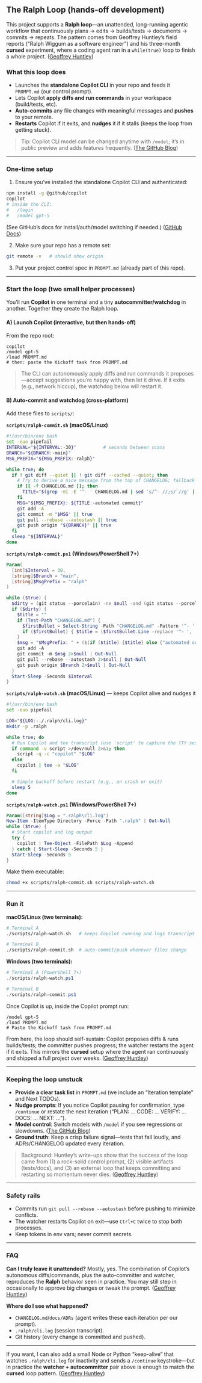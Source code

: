 ## The Ralph Loop (hands-off development)

This project supports a **Ralph loop**—an unattended, long-running agentic workflow that continuously plans → edits → builds/tests → documents → commits → repeats. The pattern comes from Geoffrey Huntley’s field reports (“Ralph Wiggum as a software engineer”) and his three-month **cursed** experiment, where a coding agent ran in a `while(true)` loop to finish a whole project. ([Geoffrey Huntley][1])

### What this loop does

* Launches the **standalone Copilot CLI** in your repo and feeds it `PROMPT.md` (our control prompt).
* Lets Copilot **apply diffs and run commands** in your workspace (build/tests, etc).
* **Auto-commits** any file changes with meaningful messages and **pushes** to your remote.
* **Restarts** Copilot if it exits, and **nudges** it if it stalls (keeps the loop from getting stuck).

> Tip: Copilot CLI model can be changed anytime with `/model`; it’s in public preview and adds features frequently. ([The GitHub Blog][2])

---

### One-time setup

1. Ensure you’ve installed the standalone Copilot CLI and authenticated:

```bash
npm install -g @github/copilot
copilot
# inside the CLI:
#   /login
#   /model gpt-5
```

(See GitHub’s docs for install/auth/model switching if needed.) ([GitHub Docs][3])

2. Make sure your repo has a remote set:

```bash
git remote -v   # should show origin
```

3. Put your project control spec in `PROMPT.md` (already part of this repo).

---

### Start the loop (two small helper processes)

You’ll run **Copilot** in one terminal and a tiny **autocommitter/watchdog** in another. Together they create the Ralph loop.

#### A) Launch Copilot (interactive, but then hands-off)

From the repo root:

```text
copilot
/model gpt-5
/load PROMPT.md
# then: paste the Kickoff task from PROMPT.md
```

> The CLI can autonomously apply diffs and run commands it proposes—accept suggestions you’re happy with, then let it drive. If it exits (e.g., network hiccup), the watchdog below will restart it.

#### B) Auto-commit and watchdog (cross-platform)

Add these files to `scripts/`:

**`scripts/ralph-commit.sh` (macOS/Linux)**

```bash
#!/usr/bin/env bash
set -euo pipefail
INTERVAL="${INTERVAL:-30}"          # seconds between scans
BRANCH="${BRANCH:-main}"
MSG_PREFIX="${MSG_PREFIX:-ralph}"

while true; do
  if ! git diff --quiet || ! git diff --cached --quiet; then
    # Try to derive a nice message from the top of CHANGELOG; fallback to a generic message
    if [[ -f CHANGELOG.md ]]; then
      TITLE="$(grep -m1 -E '^- ' CHANGELOG.md | sed 's/^- //;s/`//g' | head -n1)"
    fi
    MSG="${MSG_PREFIX}: ${TITLE:-automated commit}"
    git add -A
    git commit -m "$MSG" || true
    git pull --rebase --autostash || true
    git push origin "${BRANCH}" || true
  fi
  sleep "${INTERVAL}"
done
```

**`scripts/ralph-commit.ps1` (Windows/PowerShell 7+)**

```powershell
Param(
  [int]$Interval = 30,
  [string]$Branch = "main",
  [string]$MsgPrefix = "ralph"
)

while ($true) {
  $dirty = (git status --porcelain) -ne $null -and (git status --porcelain).Count -gt 0
  if ($dirty) {
    $title = ""
    if (Test-Path "CHANGELOG.md") {
      $firstBullet = Select-String -Path "CHANGELOG.md" -Pattern '^- ' -SimpleMatch | Select-Object -First 1
      if ($firstBullet) { $title = ($firstBullet.Line -replace '^- ', '') -replace '`','' }
    }
    $msg = "$MsgPrefix: " + ($(if ($title) {$title} else {"automated commit"}))
    git add -A
    git commit -m $msg 2>$null | Out-Null
    git pull --rebase --autostash 2>$null | Out-Null
    git push origin $Branch 2>$null | Out-Null
  }
  Start-Sleep -Seconds $Interval
}
```

**`scripts/ralph-watch.sh` (macOS/Linux)** — keeps Copilot alive and nudges it

```bash
#!/usr/bin/env bash
set -euo pipefail

LOG="${LOG:-./.ralph/cli.log}"
mkdir -p .ralph

while true; do
  # Run Copilot and tee transcript (use 'script' to capture the TTY session if available)
  if command -v script >/dev/null 2>&1; then
    script -q -c "copilot" "$LOG"
  else
    copilot | tee -a "$LOG"
  fi

  # Simple backoff before restart (e.g., on crash or exit)
  sleep 5
done
```

**`scripts/ralph-watch.ps1` (Windows/PowerShell 7+)**

```powershell
Param([string]$Log = ".ralph\cli.log")
New-Item -ItemType Directory -Force -Path ".ralph" | Out-Null
while ($true) {
  # Start copilot and log output
  try {
    copilot | Tee-Object -FilePath $Log -Append
  } catch { Start-Sleep -Seconds 5 }
  Start-Sleep -Seconds 5
}
```

Make them executable:

```bash
chmod +x scripts/ralph-commit.sh scripts/ralph-watch.sh
```

---

### Run it

**macOS/Linux (two terminals):**

```bash
# Terminal A
./scripts/ralph-watch.sh   # keeps Copilot running and logs transcript

# Terminal B
./scripts/ralph-commit.sh  # auto-commit/push whenever files change
```

**Windows (two terminals):**

```powershell
# Terminal A (PowerShell 7+)
./scripts/ralph-watch.ps1

# Terminal B
./scripts/ralph-commit.ps1
```

Once Copilot is up, inside the Copilot prompt run:

```text
/model gpt-5
/load PROMPT.md
# Paste the Kickoff task from PROMPT.md
```

From here, the loop should self-sustain: Copilot proposes diffs & runs builds/tests; the committer pushes progress; the watcher restarts the agent if it exits. This mirrors the **cursed** setup where the agent ran continuously and shipped a full project over weeks. ([Geoffrey Huntley][4])

---

### Keeping the loop unstuck

* **Provide a clear task list** in `PROMPT.md` (we include an “Iteration template” and Next TODOs).
* **Nudge prompts**: If you notice Copilot pausing for confirmation, type `/continue` or restate the next iteration (“PLAN: … CODE: … VERIFY: … DOCS: … NEXT: …”).
* **Model control**: Switch models with `/model` if you see regressions or slowdowns. ([The GitHub Blog][2])
* **Ground truth**: Keep a crisp failure signal—tests that fail loudly, and ADRs/CHANGELOG updated every iteration.

> Background: Huntley’s write-ups show that the success of the loop came from (1) a rock-solid control prompt, (2) visible artifacts (tests/docs), and (3) an external loop that keeps committing and restarting so momentum never dies. ([Geoffrey Huntley][1])

---

### Safety rails

* Commits run `git pull --rebase --autostash` before pushing to minimize conflicts.
* The watcher restarts Copilot on exit—use `Ctrl+C` twice to stop both processes.
* Keep tokens in env vars; never commit secrets.

---

### FAQ

**Can I truly leave it unattended?**
Mostly, yes. The combination of Copilot’s autonomous diffs/commands, plus the auto-committer and watcher, reproduces the **Ralph** behavior seen in practice. You may still step in occasionally to approve big changes or tweak the prompt. ([Geoffrey Huntley][1])

**Where do I see what happened?**

* `CHANGELOG.md`/`docs/ADRs` (agent writes these each iteration per our prompt).
* `.ralph/cli.log` (session transcript).
* Git history (every change is committed and pushed).

---

If you want, I can also add a small Node or Python “keep-alive” that watches `.ralph/cli.log` for inactivity and sends a `/continue` keystroke—but in practice the **watcher + autocommitter** pair above is enough to match the **cursed** loop pattern. ([Geoffrey Huntley][4])

[1]: https://ghuntley.com/ralph/?utm_source=chatgpt.com "Ralph Wiggum as a \"software engineer\""
[2]: https://github.blog/changelog/2025-10-03-github-copilot-cli-enhanced-model-selection-image-support-and-streamlined-ui/?utm_source=chatgpt.com "GitHub Copilot CLI: Enhanced model selection, image ..."
[3]: https://docs.github.com/en/copilot/how-tos/set-up/install-copilot-cli?utm_source=chatgpt.com "Installing GitHub Copilot CLI"
[4]: https://ghuntley.com/cursed/?utm_source=chatgpt.com "i ran Claude in a loop for three months, and it created ..."

